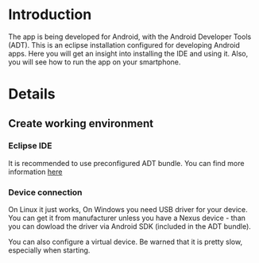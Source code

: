 # Introduction #

The app is being developed for Android, with the Android Developer Tools (ADT). This is an eclipse installation configured for developing Android apps. Here you will get an insight into installing the IDE and using it. Also, you will see how to run the app on your smartphone.


# Details #
## Create working environment ##
### Eclipse IDE ###
It is recommended to use preconfigured ADT bundle. You can find more information [here](http://developer.android.com/sdk/installing/bundle.html)

### Device connection ###
On Linux it just works, On Windows you need USB driver for your device. You can get it from manufacturer unless you have a Nexus device - than you can dowload the driver via Android SDK (included in the ADT bundle).

You can also configure a virtual device. Be warned that it is pretty slow, especially when starting.